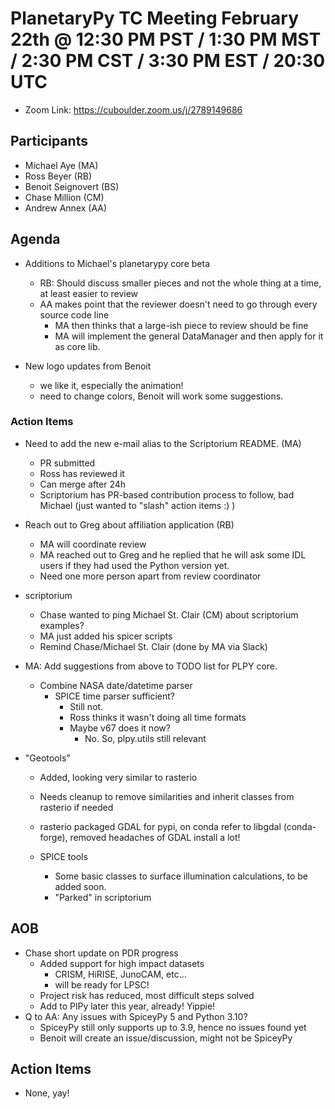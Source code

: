 # PlanetaryPy TC Meeting February 22th @ 12:30 PM PST / 1:30 PM MST / 2:30 PM CST / 3:30 PM EST / 20:30 UTC

* Zoom Link: https://cuboulder.zoom.us/j/2789149686

## Participants

* Michael Aye (MA)
* Ross Beyer (RB)
* Benoit Seignovert (BS)
* Chase Million (CM)
* Andrew Annex (AA)

## Agenda

* Additions to Michael's planetarypy core beta
  * RB: Should discuss smaller pieces and not the whole thing at a time, at least easier to review
  * AA makes point that the reviewer doesn't need to go through every source code line
    * MA then thinks that a large-ish piece to review should be fine
    * MA will implement the general DataManager and then apply for it as core lib.

* New logo updates from Benoit
  * we like it, especially the animation!
  * need to change colors, Benoit will work some suggestions.
 
### Action Items
* Need to add the new e-mail alias to the Scriptorium README. (MA)
  * PR submitted
  * Ross has reviewed it
  * Can merge after 24h
  * Scriptorium has PR-based contribution process to follow, bad Michael (just wanted to "slash" action items :) )

* Reach out to Greg about affiliation application (RB)
  * MA will coordinate review
  * MA reached out to Greg and he replied that he will ask some IDL users if they had used the Python version yet.
  * Need one more person apart from review coordinator
 
* scriptorium
  * Chase wanted to ping Michael St. Clair (CM) about scriptorium examples?
  * MA just added his spicer scripts
  * Remind Chase/Michael St. Clair (done by MA via Slack)

* MA: Add suggestions from above to TODO list for PLPY core.
  * Combine NASA date/datetime parser
    * SPICE time parser sufficient?
      * Still not. 
      * Ross thinks it wasn't doing all time formats
      * Maybe v67 does it now?
        * No. So, plpy.utils still relevant

* "Geotools"
    * Added, looking very similar to rasterio
    * Needs cleanup to remove similarities and inherit classes from rasterio if needed
    * rasterio packaged GDAL for pypi, on conda refer to libgdal (conda-forge), removed headaches of GDAL install a lot!
    
  * SPICE tools
    * Some basic classes to surface illumination calculations, to be added soon.
    * "Parked" in scriptorium

## AOB
  * Chase short update on PDR progress
    * Added support for high impact datasets
      * CRISM, HiRISE, JunoCAM, etc... 
      * will be ready for LPSC!
    * Project risk has reduced, most difficult steps solved
    * Add to PlPy later this year, already! Yippie!
  * Q to AA: Any issues with SpiceyPy 5 and Python 3.10?
    * SpiceyPy still only supports up to 3.9, hence no issues found yet
    * Benoit will create an issue/discussion, might not be SpiceyPy

## Action Items
* None, yay!
